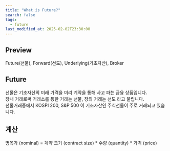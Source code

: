 ```yaml
---
title: "What is Future?"
search: false
tags: 
  - future
last_modified_at: 2025-02-02T23:30:00
---
```


## Preview

Future(선물), Forward(선도), Underlying(기초자산), Broker



## Future

선물은 기초자산의 미래 가격을 미리 계약을 통해 사고 파는 금융 상품입니다.
<br>
장내 거래로써 거래소를 통한 거래는 선물, 장외 거래는 선도 라고 불립니다. 
<br>
선물거래중에서 KOSPI 200, S&P 500 이 기초자산인 주식선물이 주로 거래되고 있습니다.   

## 계산

명목가 (nominal) = 계약 크기 (contract size) * 수량 (quantity) * 가격 (price)

